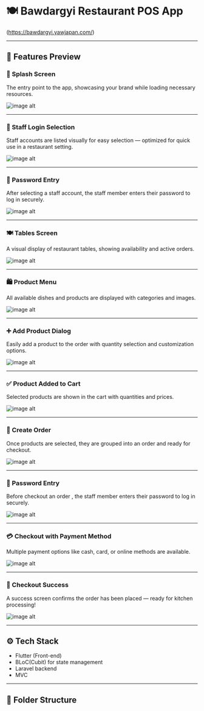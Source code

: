 # 🍽️ Bawdargyi Restaurant POS App

(https://bawdargyi.yawjapan.com/)

---

## 📱 Features Preview

### 🚀 Splash Screen
The entry point to the app, showcasing your brand while loading necessary resources.

![image alt](https://github.com/khamenkhai/bawdargyi_pos_screenshots/blob/main/images/1.splash.png?raw=true)

---

### 🔐 Staff Login Selection
Staff accounts are listed visually for easy selection — optimized for quick use in a restaurant setting.

![image alt](https://github.com/khamenkhai/bawdargyi_pos_screenshots/blob/main/images/2.login.png?raw=true)

---

### 🔑 Password Entry
After selecting a staff account, the staff member enters their password to log in securely.

![image alt](https://github.com/khamenkhai/bawdargyi_pos_screenshots/blob/main/images/3.staff_login.png?raw=true)

---

### 🍽️ Tables Screen
A visual display of restaurant tables, showing availability and active orders.

![image alt](https://github.com/khamenkhai/bawdargyi_pos_screenshots/blob/main/images/4.table.png?raw=true)

---

### 🛍️ Product Menu
All available dishes and products are displayed with categories and images.

![image alt](https://github.com/khamenkhai/bawdargyi_pos_screenshots/blob/main/images/5.order_screen.png?raw=true)

---

### ➕ Add Product Dialog
Easily add a product to the order with quantity selection and customization options.

![image alt](https://github.com/khamenkhai/bawdargyi_pos_screenshots/blob/main/images/6.add_product.png?raw=true)

---

### ✅ Product Added to Cart
Selected products are shown in the cart with quantities and prices.

![image alt](https://github.com/khamenkhai/bawdargyi_pos_screenshots/blob/main/images/7.prroduct_in_cart.png?raw=true)

---

### 🧾 Create Order
Once products are selected, they are grouped into an order and ready for checkout.

![image alt](https://github.com/khamenkhai/bawdargyi_pos_screenshots/blob/main/images/8.product_in_order.png?raw=true)

---

### 🔑 Password Entry
Before checkout an order , the staff member enters their password to log in securely.

![image alt](https://github.com/khamenkhai/bawdargyi_pos_screenshots/blob/main/images/9.add_password_to_checkout_confirm.png?raw=true)

---

### 💳 Checkout with Payment Method
Multiple payment options like cash, card, or online methods are available.

![image alt](https://github.com/khamenkhai/bawdargyi_pos_screenshots/blob/main/images/9.choose_payent.png?raw=true)

---

### 🎉 Checkout Success
A success screen confirms the order has been placed — ready for kitchen processing!

![image alt](https://github.com/khamenkhai/bawdargyi_pos_screenshots/blob/main/images/checkout_success.png?raw=true)


---

## ⚙️ Tech Stack
- Flutter (Front-end)
- BLoC(Cubit) for state management
- Laravel backend
- MVC

---

## 📂 Folder Structure
